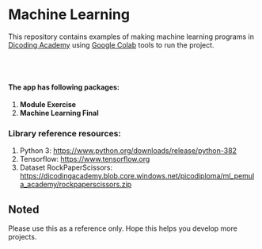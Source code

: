 # Machine Learning

This repository contains examples of making machine learning programs in [Dicoding Academy](https://dicoding.com) using [Google Colab](https://colab.research.google.com) tools to run the project.

<br>
<br>

#### The app has following packages:
1. **Module Exercise**
2. **Machine Learning Final**

### Library reference resources:
1. Python 3: https://www.python.org/downloads/release/python-382
2. Tensorflow: https://www.tensorflow.org
3. Dataset RockPaperScissors: https://dicodingacademy.blob.core.windows.net/picodiploma/ml_pemula_academy/rockpaperscissors.zip

## Noted
Please use this as a reference only. Hope this helps you develop more projects.
